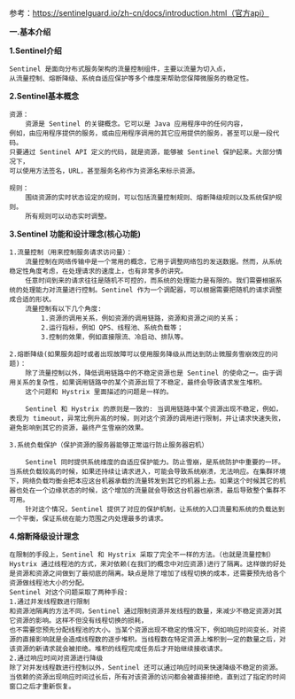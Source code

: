 参考：https://sentinelguard.io/zh-cn/docs/introduction.html（官方api）

**一.基本介绍**


**1.Sentinel介绍**

    Sentinel 是面向分布式服务架构的流量控制组件，主要以流量为切入点，
    从流量控制、熔断降级、系统自适应保护等多个维度来帮助您保障微服务的稳定性。
    
    
**2.Sentinel基本概念**

    资源：
        资源是 Sentinel 的关键概念。它可以是 Java 应用程序中的任何内容，
    例如，由应用程序提供的服务，或由应用程序调用的其它应用提供的服务，甚至可以是一段代码。
    只要通过 Sentinel API 定义的代码，就是资源，能够被 Sentinel 保护起来。大部分情况下，
    可以使用方法签名，URL，甚至服务名称作为资源名来标示资源。
    
    规则：
        围绕资源的实时状态设定的规则，可以包括流量控制规则、熔断降级规则以及系统保护规则。
        所有规则可以动态实时调整。
        
**3.Sentinel 功能和设计理念(核心功能)**
    
    1.流量控制（用来控制服务请求访问量）：
        流量控制在网络传输中是一个常用的概念，它用于调整网络包的发送数据。然而，从系统稳定性角度考虑，在处理请求的速度上，也有非常多的讲究。
        任意时间到来的请求往往是随机不可控的，而系统的处理能力是有限的。我们需要根据系统的处理能力对流量进行控制。Sentinel 作为一个调配器，可以根据需要把随机的请求调整成合适的形状。
        流量控制有以下几个角度:
            1.资源的调用关系，例如资源的调用链路，资源和资源之间的关系；
            2.运行指标，例如 QPS、线程池、系统负载等；
            3.控制的效果，例如直接限流、冷启动、排队等。
    
    2.熔断降级(如果服务超时或者出现故障可以使用服务降级从而达到防止微服务雪崩效应的问题)：
        除了流量控制以外，降低调用链路中的不稳定资源也是 Sentinel 的使命之一。由于调用关系的复杂性，如果调用链路中的某个资源出现了不稳定，最终会导致请求发生堆积。
        这个问题和 Hystrix 里面描述的问题是一样的。
        
        Sentinel 和 Hystrix 的原则是一致的: 当调用链路中某个资源出现不稳定，例如，表现为 timeout，异常比例升高的时候，则对这个资源的调用进行限制，并让请求快速失败，避免影响到其它的资源，最终产生雪崩的效果。
    
    3.系统负载保护（保护资源的服务器能够正常运行防止服务器宕机）
        
        Sentinel 同时提供系统维度的自适应保护能力。防止雪崩，是系统防护中重要的一环。当系统负载较高的时候，如果还持续让请求进入，可能会导致系统崩溃，无法响应。在集群环境下，网络负载均衡会把本应这台机器承载的流量转发到其它的机器上去。如果这个时候其它的机器也处在一个边缘状态的时候，这个增加的流量就会导致这台机器也崩溃，最后导致整个集群不可用。
        针对这个情况，Sentinel 提供了对应的保护机制，让系统的入口流量和系统的负载达到一个平衡，保证系统在能力范围之内处理最多的请求。     
     
**4.熔断降级设计理念**
    
    在限制的手段上，Sentinel 和 Hystrix 采取了完全不一样的方法。（也就是流量控制）
    Hystrix 通过线程池的方式，来对依赖(在我们的概念中对应资源)进行了隔离。这样做的好处是资源和资源之间做到了最彻底的隔离。缺点是除了增加了线程切换的成本，还需要预先给各个资源做线程池大小的分配。
    Sentinel 对这个问题采取了两种手段:
    1.通过并发线程数进行限制
    和资源池隔离的方法不同，Sentinel 通过限制资源并发线程的数量，来减少不稳定资源对其它资源的影响。这样不但没有线程切换的损耗，
    也不需要您预先分配线程池的大小。当某个资源出现不稳定的情况下，例如响应时间变长，对资源的直接影响就是会造成线程数的逐步堆积。当线程数在特定资源上堆积到一定的数量之后，对该资源的新请求就会被拒绝。堆积的线程完成任务后才开始继续接收请求。
    2.通过响应时间对资源进行降级
    除了对并发线程数进行控制以外，Sentinel 还可以通过响应时间来快速降级不稳定的资源。
    当依赖的资源出现响应时间过长后，所有对该资源的访问都会被直接拒绝，直到过了指定的时间窗口之后才重新恢复。
    
    
        
    
    
    
